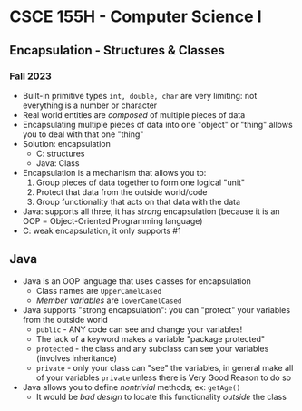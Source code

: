 
# CSCE 155H - Computer Science I
## Encapsulation - Structures & Classes
### Fall 2023

* Built-in primitive types `int, double, char` are very limiting: not everything is a number or character
* Real world entities are *composed* of multiple pieces of data
* Encapsulating multiple pieces of data into one "object" or "thing" allows you to deal with that one "thing"
* Solution: encapsulation
  * C: structures
  * Java: Class
* Encapsulation is a mechanism that allows you to:
  1. Group pieces of data together to form one logical "unit"
  2. Protect that data from the outside world/code
  3. Group functionality that acts on that data with the data
* Java: supports all three, it has *strong* encapsulation (because it is an OOP = Object-Oriented Programming language)
* C: weak encapsulation, it only supports #1

## Java

* Java is an OOP language that uses classes for encapsulation
  * Class names are `UpperCamelCased`
  * *Member variables* are `lowerCamelCased`
* Java supports "strong encapsulation": you can "protect" your variables from the outside world
    * `public` - ANY code can see and change your variables!
    * The lack of a keyword makes a variable "package protected"
    * `protected` - the class and any subclass can see your variables (involves inheritance)
    * `private` - only your class can "see" the variables, in general make all of your variables `private` unless there is Very Good Reason to do so
* Java allows you to define *nontrivial* methods; ex: `getAge()`
  * It would be *bad design* to locate this functionality *outside* the class
